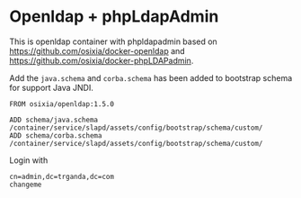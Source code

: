 # Openldap + phpLdapAdmin

This is openldap container with phpldapadmin based on https://github.com/osixia/docker-openldap and https://github.com/osixia/docker-phpLDAPadmin.

Add the `java.schema` and `corba.schema` has been added to bootstrap schema for support Java JNDI.

```
FROM osixia/openldap:1.5.0

ADD schema/java.schema /container/service/slapd/assets/config/bootstrap/schema/custom/
ADD schema/corba.schema /container/service/slapd/assets/config/bootstrap/schema/custom/
```

Login with

```
cn=admin,dc=trganda,dc=com
changeme
```